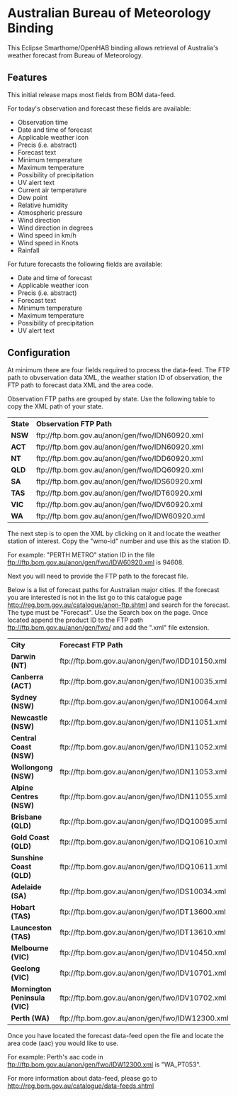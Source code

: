 # <bindingName> Australian Bureau of Meteorology Binding

This Eclipse Smarthome/OpenHAB binding allows retrieval of Australia's weather forecast from Bureau of Meteorology.

## Features
This initial release maps most fields from BOM data-feed.

For today's observation and forecast these fields are available:
- Observation time
- Date and time of forecast
- Applicable weather icon
- Precis (i.e. abstract)
- Forecast text
- Minimum temperature
- Maximum temperature
- Possibility of precipitation
- UV alert text
- Current air temperature
- Dew point
- Relative humidity
- Atmospheric pressure
- Wind direction
- Wind direction in degrees
- Wind speed in km/h
- Wind speed in Knots
- Rainfall

For future forecasts the following fields are available:
- Date and time of forecast
- Applicable weather icon
- Precis (i.e. abstract)
- Forecast text
- Minimum temperature
- Maximum temperature
- Possibility of precipitation
- UV alert text

## Configuration
At minimum there are four fields required to process the data-feed.  The FTP path to obvservation data XML, the weather station ID of observation, the FTP path to forecast data XML and the area code.

Observation FTP paths are grouped by state. Use the following table to copy the XML path of your state.

<table>
<tr align="left">
  <th>State</th>
  <th>Observation FTP Path</th> 
</tr>
<tr>
  <td><b>NSW</b></td>
  <td>ftp://ftp.bom.gov.au/anon/gen/fwo/IDN60920.xml</td>
</tr>
<tr>
  <td><b>ACT</b></td>
  <td>ftp://ftp.bom.gov.au/anon/gen/fwo/IDN60920.xml</td>
</tr>
<tr>
  <td><b>NT</b></td>
  <td>ftp://ftp.bom.gov.au/anon/gen/fwo/IDD60920.xml</td>
</tr>
<tr>
  <td><b>QLD</b></td>
  <td>ftp://ftp.bom.gov.au/anon/gen/fwo/IDQ60920.xml</td>
</tr>
<tr>
  <td><b>SA</b></td>
  <td>ftp://ftp.bom.gov.au/anon/gen/fwo/IDS60920.xml</td>
</tr>
<tr>
  <td><b>TAS</b></td>
  <td>ftp://ftp.bom.gov.au/anon/gen/fwo/IDT60920.xml</td>
</tr>
<tr>
  <td><b>VIC</b></td>
  <td>ftp://ftp.bom.gov.au/anon/gen/fwo/IDV60920.xml</td>
</tr>
<tr>
  <td><b>WA</b></td>
  <td>ftp://ftp.bom.gov.au/anon/gen/fwo/IDW60920.xml</td>
</tr>
</table>

The next step is to open the XML by clicking on it and locate the weather station of interest.  Copy the "wmo-id" number and use this as the station ID.

For example: "PERTH METRO" station ID in the file ftp://ftp.bom.gov.au/anon/gen/fwo/IDW60920.xml is 94608.

Next you will need to provide the FTP path to the forecast file.

Below is a list of forecast paths for Australian major cities.  If the forecast you are interested is not in the list go to this catalogue page http://reg.bom.gov.au/catalogue/anon-ftp.shtml and search for the forecast.  The type must be "Forecast". Use the Search box on the page.  Once located append the product ID to the FTP path ftp://ftp.bom.gov.au/anon/gen/fwo/ and add the ".xml" file extension.


<table>
<tr align="left">
  <th>City</th>
  <th>Forecast FTP Path</th> 
</tr>
<tr>
  <td><b>Darwin (NT)</b></td>
  <td>ftp://ftp.bom.gov.au/anon/gen/fwo/IDD10150.xml</td>
</tr>
<tr>
  <td><b>Canberra (ACT)</b></td>
  <td>ftp://ftp.bom.gov.au/anon/gen/fwo/IDN10035.xml</td>
</tr>
<tr>
  <td><b>Sydney (NSW)</b></td>
  <td>ftp://ftp.bom.gov.au/anon/gen/fwo/IDN10064.xml</td>
</tr>
<tr>
  <td><b>Newcastle (NSW)</b></td>
  <td>ftp://ftp.bom.gov.au/anon/gen/fwo/IDN11051.xml</td>
</tr>
<tr>
  <td><b>Central Coast (NSW)</b></td>
  <td>ftp://ftp.bom.gov.au/anon/gen/fwo/IDN11052.xml</td>
</tr>
<tr>
  <td><b>Wollongong (NSW)</b></td>
  <td>ftp://ftp.bom.gov.au/anon/gen/fwo/IDN11053.xml</td>
</tr>
<tr>
  <td><b>Alpine Centres (NSW)</b></td>
  <td>ftp://ftp.bom.gov.au/anon/gen/fwo/IDN11055.xml</td>
</tr>
<tr>
  <td><b>Brisbane (QLD)</b></td>
  <td>ftp://ftp.bom.gov.au/anon/gen/fwo/IDQ10095.xml</td>
</tr>
<tr>
  <td><b>Gold Coast (QLD)</b></td>
  <td>ftp://ftp.bom.gov.au/anon/gen/fwo/IDQ10610.xml</td>
</tr>
<tr>
  <td><b>Sunshine Coast (QLD)</b></td>
  <td>ftp://ftp.bom.gov.au/anon/gen/fwo/IDQ10611.xml</td>
</tr>
<tr>
  <td><b>Adelaide (SA)</b></td>
  <td>ftp://ftp.bom.gov.au/anon/gen/fwo/IDS10034.xml</td>
</tr>
<tr>
  <td><b>Hobart (TAS)</b></td>
  <td>ftp://ftp.bom.gov.au/anon/gen/fwo/IDT13600.xml</td>
</tr>
<tr>
  <td><b>Launceston (TAS)</b></td>
  <td>ftp://ftp.bom.gov.au/anon/gen/fwo/IDT13610.xml</td>
</tr>
<tr>
  <td><b>Melbourne (VIC)</b></td>
  <td>ftp://ftp.bom.gov.au/anon/gen/fwo/IDV10450.xml</td>
</tr>
<tr>
  <td><b>Geelong (VIC)</b></td>
  <td>ftp://ftp.bom.gov.au/anon/gen/fwo/IDV10701.xml</td>
</tr>
<tr>
  <td><b>Mornington Peninsula (VIC)</b></td>
  <td>ftp://ftp.bom.gov.au/anon/gen/fwo/IDV10702.xml</td>
</tr>
<tr>
  <td><b>Perth (WA)</b></td>
  <td>ftp://ftp.bom.gov.au/anon/gen/fwo/IDW12300.xml</td>
</tr>
</table>

Once you have located the forecast data-feed open the file and locate the area code (aac) you would like to use.

For example: Perth's aac code in ftp://ftp.bom.gov.au/anon/gen/fwo/IDW12300.xml is "WA_PT053".

For more information about data-feed, please go to http://reg.bom.gov.au/catalogue/data-feeds.shtml
